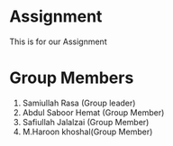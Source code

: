 # Assignment
This is for our Assignment


# Group Members

1. Samiullah Rasa (Group leader)
2. Abdul Saboor Hemat (Group Member)
3. Safiullah Jalalzai (Group Member)
4. M.Haroon khoshal(Group Member)